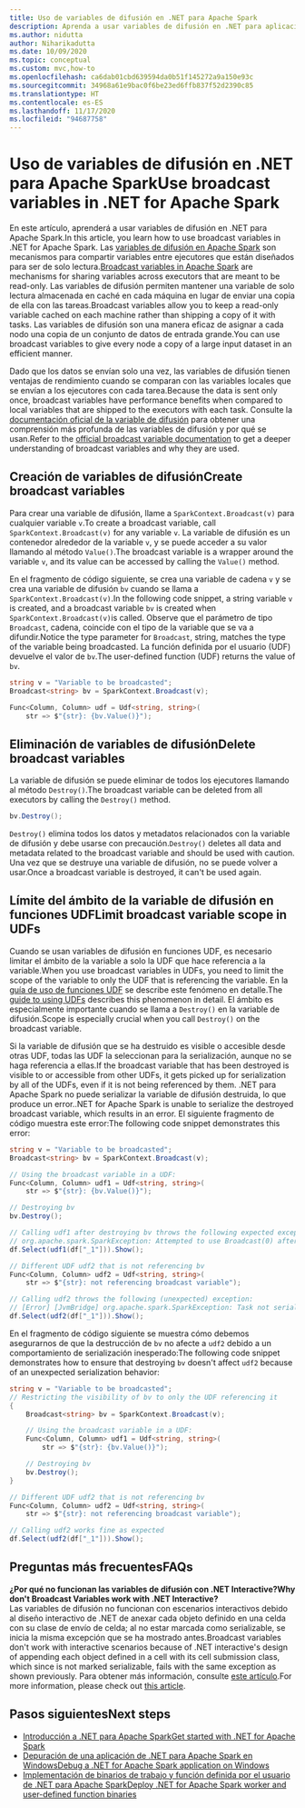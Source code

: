 ```yaml
---
title: Uso de variables de difusión en .NET para Apache Spark
description: Aprenda a usar variables de difusión en .NET para aplicaciones Apache Spark.
ms.author: nidutta
author: Niharikadutta
ms.date: 10/09/2020
ms.topic: conceptual
ms.custom: mvc,how-to
ms.openlocfilehash: ca6dab01cbd639594da0b51f145272a9a150e93c
ms.sourcegitcommit: 34968a61e9bac0f6be23ed6ffb837f52d2390c85
ms.translationtype: HT
ms.contentlocale: es-ES
ms.lasthandoff: 11/17/2020
ms.locfileid: "94687758"
---
```

# <a name="use-broadcast-variables-in-net-for-apache-spark"></a><span data-ttu-id="7de51-103">Uso de variables de difusión en .NET para Apache Spark</span><span class="sxs-lookup"><span data-stu-id="7de51-103">Use broadcast variables in .NET for Apache Spark</span></span>

<span data-ttu-id="7de51-104">En este artículo, aprenderá a usar variables de difusión en .NET para Apache Spark.</span><span class="sxs-lookup"><span data-stu-id="7de51-104">In this article, you learn how to use broadcast variables in .NET for Apache Spark.</span></span> <span data-ttu-id="7de51-105">Las [variables de difusión en Apache Spark](https://spark.apache.org/docs/2.2.0/rdd-programming-guide.html#broadcast-variables) son mecanismos para compartir variables entre ejecutores que están diseñados para ser de solo lectura.</span><span class="sxs-lookup"><span data-stu-id="7de51-105">[Broadcast variables in Apache Spark](https://spark.apache.org/docs/2.2.0/rdd-programming-guide.html#broadcast-variables) are mechanisms for sharing variables across executors that are meant to be read-only.</span></span> <span data-ttu-id="7de51-106">Las variables de difusión permiten mantener una variable de solo lectura almacenada en caché en cada máquina en lugar de enviar una copia de ella con las tareas.</span><span class="sxs-lookup"><span data-stu-id="7de51-106">Broadcast variables allow you to keep a read-only variable cached on each machine rather than shipping a copy of it with tasks.</span></span> <span data-ttu-id="7de51-107">Las variables de difusión son una manera eficaz de asignar a cada nodo una copia de un conjunto de datos de entrada grande.</span><span class="sxs-lookup"><span data-stu-id="7de51-107">You can use broadcast variables to give every node a copy of a large input dataset in an efficient manner.</span></span>

<span data-ttu-id="7de51-108">Dado que los datos se envían solo una vez, las variables de difusión tienen ventajas de rendimiento cuando se comparan con las variables locales que se envían a los ejecutores con cada tarea.</span><span class="sxs-lookup"><span data-stu-id="7de51-108">Because the data is sent only once, broadcast variables have performance benefits when compared to local variables that are shipped to the executors with each task.</span></span> <span data-ttu-id="7de51-109">Consulte la [documentación oficial de la variable de difusión](https://spark.apache.org/docs/2.2.0/rdd-programming-guide.html#broadcast-variables) para obtener una comprensión más profunda de las variables de difusión y por qué se usan.</span><span class="sxs-lookup"><span data-stu-id="7de51-109">Refer to the [official broadcast variable documentation](https://spark.apache.org/docs/2.2.0/rdd-programming-guide.html#broadcast-variables) to get a deeper understanding of broadcast variables and why they are used.</span></span>

## <a name="create-broadcast-variables"></a><span data-ttu-id="7de51-110">Creación de variables de difusión</span><span class="sxs-lookup"><span data-stu-id="7de51-110">Create broadcast variables</span></span>

<span data-ttu-id="7de51-111">Para crear una variable de difusión, llame a `SparkContext.Broadcast(v)` para cualquier variable `v`.</span><span class="sxs-lookup"><span data-stu-id="7de51-111">To create a broadcast variable, call `SparkContext.Broadcast(v)` for any variable `v`.</span></span> <span data-ttu-id="7de51-112">La variable de difusión es un contenedor alrededor de la variable `v`, y se puede acceder a su valor llamando al método `Value()`.</span><span class="sxs-lookup"><span data-stu-id="7de51-112">The broadcast variable is a wrapper around the variable `v`, and its value can be accessed by calling the `Value()` method.</span></span>

<span data-ttu-id="7de51-113">En el fragmento de código siguiente, se crea una variable de cadena `v` y se crea una variable de difusión `bv` cuando se llama a `SparkContext.Broadcast(v)`.</span><span class="sxs-lookup"><span data-stu-id="7de51-113">In the following code snippet, a string variable `v` is created, and a broadcast variable `bv` is created when `SparkContext.Broadcast(v)`is called.</span></span> <span data-ttu-id="7de51-114">Observe que el parámetro de tipo `Broadcast`, cadena, coincide con el tipo de la variable que se va a difundir.</span><span class="sxs-lookup"><span data-stu-id="7de51-114">Notice the type parameter for `Broadcast`, string, matches the type of the variable being broadcasted.</span></span> <span data-ttu-id="7de51-115">La función definida por el usuario (UDF) devuelve el valor de `bv`.</span><span class="sxs-lookup"><span data-stu-id="7de51-115">The user-defined function (UDF) returns the value of `bv`.</span></span>

```csharp
string v = "Variable to be broadcasted";
Broadcast<string> bv = SparkContext.Broadcast(v);

Func<Column, Column> udf = Udf<string, string>(
    str => $"{str}: {bv.Value()}");
```

## <a name="delete-broadcast-variables"></a><span data-ttu-id="7de51-116">Eliminación de variables de difusión</span><span class="sxs-lookup"><span data-stu-id="7de51-116">Delete broadcast variables</span></span>

<span data-ttu-id="7de51-117">La variable de difusión se puede eliminar de todos los ejecutores llamando al método `Destroy()`.</span><span class="sxs-lookup"><span data-stu-id="7de51-117">The broadcast variable can be deleted from all executors by calling the `Destroy()` method.</span></span>

```csharp
bv.Destroy();
```

<span data-ttu-id="7de51-118">`Destroy()` elimina todos los datos y metadatos relacionados con la variable de difusión y debe usarse con precaución.</span><span class="sxs-lookup"><span data-stu-id="7de51-118">`Destroy()` deletes all data and metadata related to the broadcast variable and should be used with caution.</span></span> <span data-ttu-id="7de51-119">Una vez que se destruye una variable de difusión, no se puede volver a usar.</span><span class="sxs-lookup"><span data-stu-id="7de51-119">Once a broadcast variable is destroyed, it can't be used again.</span></span>

## <a name="limit-broadcast-variable-scope-in-udfs"></a><span data-ttu-id="7de51-120">Límite del ámbito de la variable de difusión en funciones UDF</span><span class="sxs-lookup"><span data-stu-id="7de51-120">Limit broadcast variable scope in UDFs</span></span>

<span data-ttu-id="7de51-121">Cuando se usan variables de difusión en funciones UDF, es necesario limitar el ámbito de la variable a solo la UDF que hace referencia a la variable.</span><span class="sxs-lookup"><span data-stu-id="7de51-121">When you use broadcast variables in UDFs, you need to limit the scope of the variable to only the UDF that is referencing the variable.</span></span> <span data-ttu-id="7de51-122">En la [guía de uso de funciones UDF](udf-guide.md) se describe este fenómeno en detalle.</span><span class="sxs-lookup"><span data-stu-id="7de51-122">The [guide to using UDFs](udf-guide.md) describes this phenomenon in detail.</span></span> <span data-ttu-id="7de51-123">El ámbito es especialmente importante cuando se llama a `Destroy()` en la variable de difusión.</span><span class="sxs-lookup"><span data-stu-id="7de51-123">Scope is especially crucial when you call `Destroy()` on the broadcast variable.</span></span>

<span data-ttu-id="7de51-124">Si la variable de difusión que se ha destruido es visible o accesible desde otras UDF, todas las UDF la seleccionan para la serialización, aunque no se haga referencia a ellas.</span><span class="sxs-lookup"><span data-stu-id="7de51-124">If the broadcast variable that has been destroyed is visible to or accessible from other UDFs, it gets picked up for serialization by all of the UDFs, even if it is not being referenced by them.</span></span> <span data-ttu-id="7de51-125">.NET para Apache Spark no puede serializar la variable de difusión destruida, lo que produce un error.</span><span class="sxs-lookup"><span data-stu-id="7de51-125">.NET for Apache Spark is unable to serialize the destroyed broadcast variable, which results in an error.</span></span> <span data-ttu-id="7de51-126">El siguiente fragmento de código muestra este error:</span><span class="sxs-lookup"><span data-stu-id="7de51-126">The following code snippet demonstrates this error:</span></span>

```csharp
string v = "Variable to be broadcasted";
Broadcast<string> bv = SparkContext.Broadcast(v);

// Using the broadcast variable in a UDF:
Func<Column, Column> udf1 = Udf<string, string>(
    str => $"{str}: {bv.Value()}");

// Destroying bv
bv.Destroy();

// Calling udf1 after destroying bv throws the following expected exception:
// org.apache.spark.SparkException: Attempted to use Broadcast(0) after it was destroyed
df.Select(udf1(df["_1"])).Show();

// Different UDF udf2 that is not referencing bv
Func<Column, Column> udf2 = Udf<string, string>(
    str => $"{str}: not referencing broadcast variable");

// Calling udf2 throws the following (unexpected) exception:
// [Error] [JvmBridge] org.apache.spark.SparkException: Task not serializable
df.Select(udf2(df["_1"])).Show();
```

<span data-ttu-id="7de51-127">En el fragmento de código siguiente se muestra cómo debemos asegurarnos de que la destrucción de `bv` no afecte a `udf2` debido a un comportamiento de serialización inesperado:</span><span class="sxs-lookup"><span data-stu-id="7de51-127">The following code snippet demonstrates how to ensure that destroying `bv` doesn't affect `udf2` because of an unexpected serialization behavior:</span></span>

```csharp
string v = "Variable to be broadcasted";
// Restricting the visibility of bv to only the UDF referencing it
{
    Broadcast<string> bv = SparkContext.Broadcast(v);

    // Using the broadcast variable in a UDF:
    Func<Column, Column> udf1 = Udf<string, string>(
        str => $"{str}: {bv.Value()}");

    // Destroying bv
    bv.Destroy();
}

// Different UDF udf2 that is not referencing bv
Func<Column, Column> udf2 = Udf<string, string>(
    str => $"{str}: not referencing broadcast variable");

// Calling udf2 works fine as expected
df.Select(udf2(df["_1"])).Show();
```

## <a name="faqs"></a><span data-ttu-id="7de51-128">Preguntas más frecuentes</span><span class="sxs-lookup"><span data-stu-id="7de51-128">FAQs</span></span>

<span data-ttu-id="7de51-129">**¿Por qué no funcionan las variables de difusión con .NET Interactive?**</span><span class="sxs-lookup"><span data-stu-id="7de51-129">**Why don't Broadcast Variables work with .NET Interactive?**</span></span>  
<span data-ttu-id="7de51-130">Las variables de difusión no funcionan con escenarios interactivos debido al diseño interactivo de .NET de anexar cada objeto definido en una celda con su clase de envío de celda; al no estar marcada como serializable, se inicia la misma excepción que se ha mostrado antes.</span><span class="sxs-lookup"><span data-stu-id="7de51-130">Broadcast variables don't work with interactive scenarios because of .NET interactive's design of appending each object defined in a cell with its cell submission class, which since is not marked serializable, fails with the same exception as shown previously.</span></span> <span data-ttu-id="7de51-131">Para obtener más información, consulte [este artículo](dotnet-interactive-udf-issue.md).</span><span class="sxs-lookup"><span data-stu-id="7de51-131">For more information, please check out [this article](dotnet-interactive-udf-issue.md).</span></span>

## <a name="next-steps"></a><span data-ttu-id="7de51-132">Pasos siguientes</span><span class="sxs-lookup"><span data-stu-id="7de51-132">Next steps</span></span>

* [<span data-ttu-id="7de51-133">Introducción a .NET para Apache Spark</span><span class="sxs-lookup"><span data-stu-id="7de51-133">Get started with .NET for Apache Spark</span></span>](../tutorials/get-started.md)
* [<span data-ttu-id="7de51-134">Depuración de una aplicación de .NET para Apache Spark en Windows</span><span class="sxs-lookup"><span data-stu-id="7de51-134">Debug a .NET for Apache Spark application on Windows</span></span>](debug.md)
* [<span data-ttu-id="7de51-135">Implementación de binarios de trabajo y función definida por el usuario de .NET para Apache Spark</span><span class="sxs-lookup"><span data-stu-id="7de51-135">Deploy .NET for Apache Spark worker and user-defined function binaries</span></span>](deploy-worker-udf-binaries.md)
